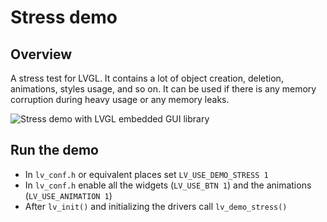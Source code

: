 # Stress demo

## Overview

A stress test for LVGL.
It contains a lot of object creation, deletion, animations, styles usage, and so on. It can be used if there is any memory corruption during heavy usage or any memory leaks.

![Stress demo with LVGL embedded GUI library](https://github.com/lvgl/lvgl/tree/master/demos/stress/screenshot1.gif?raw=true)

## Run the demo
- In `lv_conf.h` or equivalent places set `LV_USE_DEMO_STRESS 1`
- In `lv_conf.h` enable all the widgets (`LV_USE_BTN 1`) and the animations (`LV_USE_ANIMATION 1`)
- After `lv_init()` and initializing the drivers call `lv_demo_stress()`
